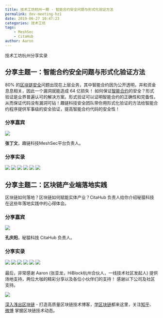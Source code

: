 ```yaml
---
title: 技术工坊杭州一期 - 智能合约安全问题与形式化验证方法 
permalink: dev-meeting-hz1
date: 2019-06-27 10:47:23
categories: 技术工坊
tags:
    - MeshSec
    - CitaHub
author: Aaron
---
```


技术工坊杭州分享实录

<!-- more -->

## 分享主题一：智能合约安全问题与形式化验证方法
80% 的[区块链安全](https://learnblockchain.cn/categories/security/)问题出现在上层业务，其中智能合约因为公开透明，并和资金息息相关，因此一个漏洞就能造成 64 亿损失！
如何保证[智能合约](https://learnblockchain.cn/2018/01/04/understanding-smart-contracts/)的安全？形式验证是业界普遍认可的解决方案。形式验证可以证明智能合约的正确性和完备性，从而保证代码没有漏洞可钻！趣链科技安全团队带你用形式化验证的方法给智能合约程序提供军事级的安全验证，提高智能合约代码的安全性！
### 分享嘉宾

![](https://img.learnblockchain.cn/2019/06/27_384510782.jpg)

**张丁文**，趣链科技MeshSec平台负责人。

### 分享实录
![](https://img.learnblockchain.cn/2019/06/27_242789738.png)
![](https://img.learnblockchain.cn/2019/06/27_773863377.png)
![](https://img.learnblockchain.cn/2019/06/27_604277770.png)
![](https://img.learnblockchain.cn/2019/06/27_906154331.png)
![](https://img.learnblockchain.cn/2019/06/27_657132484.png)
![](https://img.learnblockchain.cn/2019/06/27_806089603.png)

## 分享主题二：区块链产业端落地实践
区块链如何落地？区块链如何赋能实体产业？CitaHub 负责人给你介绍秘猿科技在这些年落地实践中的心得体会。
### 分享嘉宾

![](https://img.learnblockchain.cn/2019/06/27_915887862.jpg)

**孔庆阳**，秘猿科技 CitaHub 负责人。


### 分享实录
![](https://img.learnblockchain.cn/2019/06/27_485356890.png)
![](https://img.learnblockchain.cn/2019/06/27_12000120.png)
![](https://img.learnblockchain.cn/2019/06/27_780589788.png)
![](https://img.learnblockchain.cn/2019/06/27_56685407.png)
![](https://img.learnblockchain.cn/2019/06/27_316625016.png)
![](https://img.learnblockchain.cn/2019/06/27_903251618.png)


最后，非常感谢 Aaron (张亚龙，HiBlock杭州合伙人，一线技术社区发起人) 提供场地支持，两位大咖的精彩分享以及各位小伙伴们的支持！
感谢以下公司及社区支持。

![](https://img.learnblockchain.cn/2019/06/27_845011198.png)

[深入浅出区块链](https://learnblockchain.cn/) - 打造高质量区块链技术博客，[学区块链](https://learnblockchain.cn/2018/01/11/guide/)都来这里，关注[知乎](https://www.zhihu.com/people/xiong-li-bing/activities)、[微博](https://weibo.com/517623789) 掌握区块链技术动态。


